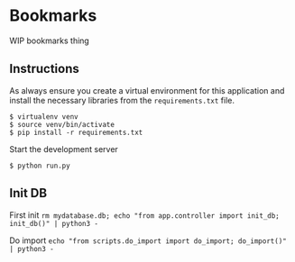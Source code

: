 # Bookmarks

WIP bookmarks thing

## Instructions
As always ensure you create a virtual environment for this application and install
the necessary libraries from the `requirements.txt` file.

```
$ virtualenv venv
$ source venv/bin/activate
$ pip install -r requirements.txt
```

Start the development server

```
$ python run.py
```

## Init DB

First init
```rm mydatabase.db; echo "from app.controller import init_db; init_db()" | python3 -```

Do import 
```echo "from scripts.do_import import do_import; do_import()" | python3 -```